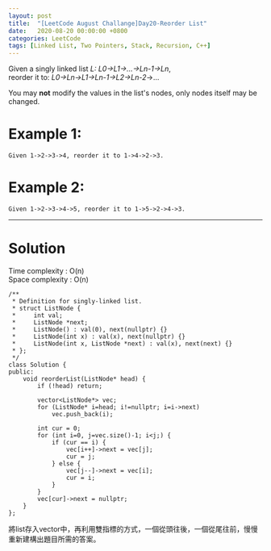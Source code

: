 ```yaml
---
layout: post
title:  "[LeetCode August Challange]Day20-Reorder List"
date:   2020-08-20 00:00:00 +0800
categories: LeetCode
tags: [Linked List, Two Pointers, Stack, Recursion, C++]
---
```

Given a singly linked list *L: L0→L1→…→Ln-1→Ln*,  
reorder it to: *L0→Ln→L1→Ln-1→L2→Ln-2*→…

You may **not** modify the values in the list's nodes, only nodes itself may be changed.

# Example 1:  
	Given 1->2->3->4, reorder it to 1->4->2->3.

# Example 2:  
	Given 1->2->3->4->5, reorder it to 1->5->2->4->3.

______________________  

# Solution

Time complexity : O(n)  
Space complexity : O(n)

	/**
	 * Definition for singly-linked list.
	 * struct ListNode {
	 *     int val;
	 *     ListNode *next;
	 *     ListNode() : val(0), next(nullptr) {}
	 *     ListNode(int x) : val(x), next(nullptr) {}
	 *     ListNode(int x, ListNode *next) : val(x), next(next) {}
	 * };
	 */
	class Solution {
	public:
	    void reorderList(ListNode* head) {
	        if (!head) return;
	        
	        vector<ListNode*> vec;
	        for (ListNode* i=head; i!=nullptr; i=i->next)
	            vec.push_back(i);

	        int cur = 0;
	        for (int i=0, j=vec.size()-1; i<j;) {
	            if (cur == i) {
	                vec[i++]->next = vec[j];
	                cur = j;
	            } else {
	                vec[j--]->next = vec[i];
	                cur = i;
	            }
	        }
	        vec[cur]->next = nullptr;
	    }
	};

將list存入vector中，再利用雙指標的方式，一個從頭往後，一個從尾往前，慢慢重新建構出題目所需的答案。